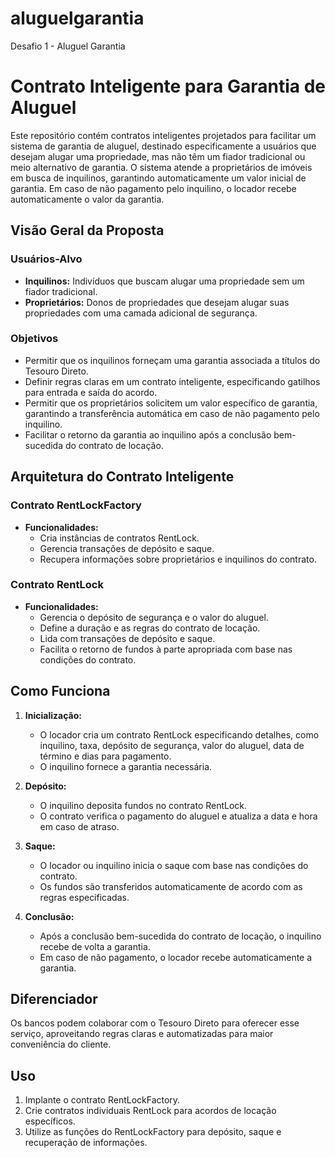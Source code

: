 # aluguelgarantia
Desafio 1 - Aluguel Garantia


# Contrato Inteligente para Garantia de Aluguel

Este repositório contém contratos inteligentes projetados para facilitar um sistema de garantia de aluguel, destinado especificamente a usuários que desejam alugar uma propriedade, mas não têm um fiador tradicional ou meio alternativo de garantia. O sistema atende a proprietários de imóveis em busca de inquilinos, garantindo automaticamente um valor inicial de garantia. Em caso de não pagamento pelo inquilino, o locador recebe automaticamente o valor da garantia.

## Visão Geral da Proposta

### Usuários-Alvo
- **Inquilinos:** Indivíduos que buscam alugar uma propriedade sem um fiador tradicional.
- **Proprietários:** Donos de propriedades que desejam alugar suas propriedades com uma camada adicional de segurança.

### Objetivos
- Permitir que os inquilinos forneçam uma garantia associada a títulos do Tesouro Direto.
- Definir regras claras em um contrato inteligente, especificando gatilhos para entrada e saída do acordo.
- Permitir que os proprietários solicitem um valor específico de garantia, garantindo a transferência automática em caso de não pagamento pelo inquilino.
- Facilitar o retorno da garantia ao inquilino após a conclusão bem-sucedida do contrato de locação.

## Arquitetura do Contrato Inteligente

### Contrato RentLockFactory
- **Funcionalidades:**
  - Cria instâncias de contratos RentLock.
  - Gerencia transações de depósito e saque.
  - Recupera informações sobre proprietários e inquilinos do contrato.

### Contrato RentLock
- **Funcionalidades:**
  - Gerencia o depósito de segurança e o valor do aluguel.
  - Define a duração e as regras do contrato de locação.
  - Lida com transações de depósito e saque.
  - Facilita o retorno de fundos à parte apropriada com base nas condições do contrato.

## Como Funciona

1. **Inicialização:**
   - O locador cria um contrato RentLock especificando detalhes, como inquilino, taxa, depósito de segurança, valor do aluguel, data de término e dias para pagamento.
   - O inquilino fornece a garantia necessária.

2. **Depósito:**
   - O inquilino deposita fundos no contrato RentLock.
   - O contrato verifica o pagamento do aluguel e atualiza a data e hora em caso de atraso.

3. **Saque:**
   - O locador ou inquilino inicia o saque com base nas condições do contrato.
   - Os fundos são transferidos automaticamente de acordo com as regras especificadas.

4. **Conclusão:**
   - Após a conclusão bem-sucedida do contrato de locação, o inquilino recebe de volta a garantia.
   - Em caso de não pagamento, o locador recebe automaticamente a garantia.

## Diferenciador

Os bancos podem colaborar com o Tesouro Direto para oferecer esse serviço, aproveitando regras claras e automatizadas para maior conveniência do cliente.

## Uso

1. Implante o contrato RentLockFactory.
2. Crie contratos individuais RentLock para acordos de locação específicos.
3. Utilize as funções do RentLockFactory para depósito, saque e recuperação de informações.

